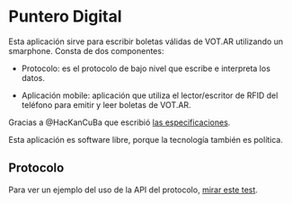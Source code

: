 Puntero Digital
===============

Esta aplicación sirve para escribir boletas válidas de VOT.AR utilizando
un smarphone. Consta de dos componentes:

* Protocolo: es el protocolo de bajo nivel que escribe e interpreta
los datos.

* Aplicación mobile: aplicación que utiliza el lector/escritor de RFID del
teléfono para emitir y leer boletas de VOT.AR.

Gracias a @HacKanCuBa que escribió [las especificaciones](http://justpaste.it/lw65).

Esta aplicación es software libre, porque la tecnología también es política.

## Protocolo

Para ver un ejemplo del uso de la API del protocolo, [mirar este test](https://github.com/prometheus-ar/vot.ar/blob/master/puntero-digital/votar-rfid-protocol/src/test/java/com/github/prometheus/votar/ProtocolTest.java).

